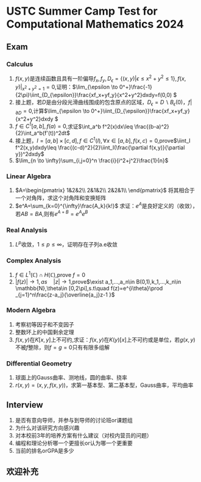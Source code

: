 # USTC Summer Camp Test for Computational Mathematics 2024
## Exam
### Calculus
1. $f(x,y)$是连续函数且具有一阶偏导$f_x,f_y,D_{\epsilon}=\{(x,y) | \epsilon \leq x^2+y^2 \leq 1\},f(x,y)|_{x^2+y^2=1}=0$,证明：$\lim_{\epsilon \to 0^+}\frac{-1}{2\pi}\iint_{D_{\epsilon}}\frac{xf_x+yf_y}{x^2+y^2}dxdy=f(0,0) $
2. 接上题，若$D$是由分段光滑曲线围成的包含原点的区域，$D_{\epsilon}=D\backslash B_{\epsilon}(0)$，$f|_{\partial D}=0$,计算$\lim_{\epsilon \to 0^+}\iint_{D_{\epsilon}}\frac{xf_x+yf_y}{x^2+y^2}dxdy $
3. $f\in C^1[a,b],f(a)=0,$求证$\int_a^b f^2(x)dx\leq \frac{(b-a)^2}{2}\int_a^b(f'(t))^2dt$
4. 接上题，$I=[a,b]\times[c,d],f\in C^1(I),\forall x \in [a,b],f(x,c)=0$,prove$\iint_I f^2(x,y)dxdy\leq \frac{(c-d)^2}{2}\iint_I(\frac{\partial f(x,y)}{\partial y})^2dxdy$
5. $\lim_{n \to \infty}\sum_{i,j=0}^n \frac{i}{i^2+j^2}\frac{1}{n}$
### Linear Algebra
1. $A=\begin{pmatrix}
    1&2&2\\
    2&1&2\\
    2&2&1\\
\end{pmatrix}$
将其相合于一个对角阵，求这个对角阵和变换矩阵
2. $e^A=\sum_{k=0}^{\infty}\frac{A_k}{k!}$
   求证：$e^A$是良好定义的（收敛），若$AB=BA$,则有$e^{A+B}=e^Ae^B$
### Real Analysis
1. $L^p$收敛，$1\leq p \leq \infty$，证明存在子列a.e收敛
### Complex Analysis
1. $f\in L^1(\mathbb{C})\cap H(\mathbb{C})$,prove $f=0$
2. $|f(z)|\to 1,as\quad|z|\to 1$,prove$\exist a_1,...,a_n\in B(0,1),k_1,...,k_n\in \mathbb{N},\theta\in [0,2\pi],s.t\quad f(z)=e^{i\theta}\prod _{j=1}^n\frac{z-a_j}{\overline{a_j}z-1 }$
### Modern Algebra
1. 考察初等因子和不变因子
2. 整数环上的中国剩余定理
3. $f(x,y)$在$K[x,y]$上不可约,求证：$f(x,y)$在$K(y)[x]$上不可约或是单位，若$g(x,y)$不被$f$整除，则$f=g=0$只有有限多组解
### Differential Geometry
1. 球面上的Gauss曲率、测地线，圆的曲率、挠率
2. $r(x,y)=(x,y,f(x,y))$，求第一基本型、第二基本型，Gauss曲率，平均曲率
## Interview
1. 是否有意向导师，并参与到导师的讨论班or课题组
2. 为什么对该研究方向感兴趣
3. 对本校前3年的培养方案有什么建议（对校内营员的问题）
4. 编程和理论分析哪一个更擅长or认为哪一个更重要
5. 当前的排名orGPA是多少
## 欢迎补充